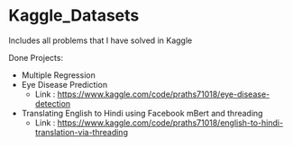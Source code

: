 # Kaggle_Datasets
Includes all problems that I have solved in Kaggle

Done Projects:

- Multiple Regression
- Eye Disease Prediction
  - Link : https://www.kaggle.com/code/praths71018/eye-disease-detection
- Translating English to Hindi using Facebook mBert and threading
  - Link : https://www.kaggle.com/code/praths71018/english-to-hindi-translation-via-threading
